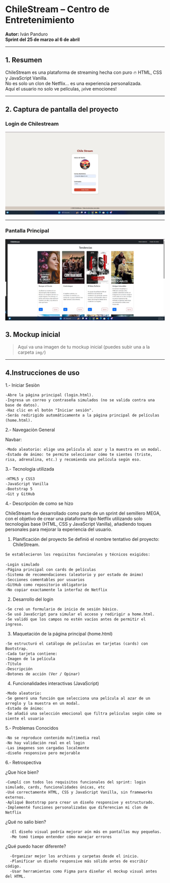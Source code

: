 # ChileStream – Centro de Entretenimiento

**Autor:** Iván Panduro  
**Sprint del 25 de marzo al 6 de abril**

---

## 1. Resumen 

ChileStream es una plataforma de streaming hecha con puro 🔥 HTML, CSS y JavaScript Vanilla.  
No es solo un clon de Netflix... es una experiencia personalizada.  
Aquí el usuario no solo ve películas, ¡vive emociones!

---

## 2. Captura de pantalla del proyecto

### Login de Chilestream

![Login](img/login.jpg)

---

### Pantalla Principal

![Home](img/home.jpg)




## 3. Mockup inicial

> Aquí va una imagen de tu mockup inicial (puedes subir una a la carpeta `img/`)

---

## 4.Instrucciones de uso 

1.- Iniciar Sesiòn 

    -Abre la página principal (login.html).
    -Ingresa un correo y contraseña simulados (no se valida contra una base de datos).
    -Haz clic en el botón "Iniciar sesión".
    -Serás redirigido automáticamente a la página principal de películas (home.html).

2.- Navegaciòn General 

  Navbar:
  
    -Modo aleatorio: elige una película al azar y la muestra en un modal.
    -Estado de ánimo: te permite seleccionar cómo te sientes (triste, risa, adrenalina, etc.) y recomienda una película según eso.

3.- Tecnologìa utilizada

    -HTML5 y CSS3
    -JavaScript Vanilla
    -Bootstrap 5
    -Git y GitHub


4.- Descripciòn de como se hizo 

  ChileStream fue desarrollado como parte de un sprint del semillero MEGA,
  con el objetivo de crear una plataforma tipo Netflix utilizando solo tecnologías base
  (HTML, CSS y JavaScript Vanilla), añadiendo toques personales para mejorar la experiencia del usuario.
  
   1. Planificación del proyecto
    Se definió el nombre tentativo del proyecto: ChileStream.
  
    Se establecieron los requisitos funcionales y técnicos exigidos:
    
    -Login simulado
    -Página principal con cards de películas
    -Sistema de recomendaciones (aleatorio y por estado de ánimo)
    -Secciones comentables por usuarios
    -GitHub como repositorio obligatorio
    -No copiar exactamente la interfaz de Netflix
  
   2. Desarrollo del login
       
    -Se creó un formulario de inicio de sesión básico.
    -Se usó JavaScript para simular el acceso y redirigir a home.html.
    -Se validó que los campos no estén vacíos antes de permitir el ingreso.
  
    
  
  3. Maquetación de la página principal (home.html)
     
    -Se estructuró el catálogo de películas en tarjetas (cards) con Bootstrap.
    -Cada tarjeta contiene:
    -Imagen de la película
    -Título
    -Descripción
    -Botones de acción (Ver / Opinar)
  
  4. Funcionalidades interactivas (JavaScript)
     
    -Modo aleatorio:
    -Se generó una función que selecciona una película al azar de un arreglo y la muestra en un modal.
    -Estado de ánimo:
    -Se añadió una selección emocional que filtra películas según cómo se siente el usuario


5.- Problemas Conocidos 

    -No se reproduce contenido multimedia real 
    -No hay validaciòn real en el login
    -Las imagenes son cargadas localmente 
    -diseño responsivo pero mejorable

6.- Retrospectiva

  ¿Que hice bien?

    -Cumplí con todos los requisitos funcionales del sprint: login simulado, cards, funcionalidades únicas, etc
    -Usé correctamente HTML, CSS y JavaScript Vanilla, sin frameworks externos.
    -Apliqué Bootstrap para crear un diseño responsive y estructurado.
    -Implementé funciones personalizadas que diferencian mi clon de Netflix
  ¿Qué no salio bien?

      -El diseño visual podría mejorar aún más en pantallas muy pequeñas.
      -Me tomó tiempo entender cómo manejar errores 
  ¿Qué puedo hacer diferente?
  
      -Organizar mejor los archivos y carpetas desde el inicio.
      -Planificar un diseño responsive más sólido antes de escribir código.
      -Usar herramientas como Figma para diseñar el mockup visual antes del HTML.
  
        
